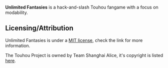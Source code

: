 **Unlimited Fantasies** is a hack-and-slash Touhou fangame with a focus on modability. 

## Licensing/Attribution
Unlimited Fantasies is under a [MIT license](https://github.com/christides11/touhou-unlimited-fantasies/blob/master/LICENSE), check the link for more information.

The Touhou Project is owned by Team Shanghai Alice, it's copyright is listed [here](https://en.touhouwiki.net/wiki/Touhou_Wiki:Copyrights).
